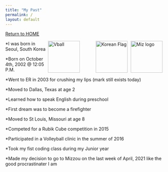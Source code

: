```yaml
---
title: "My Past"
permalink: /
layout: default
---
```



[Return to HOME](https://mkim74.github.io/AboutMe/)

<img src="https://upload.wikimedia.org/wikipedia/en/thumb/2/2c/Missouri_Tigers_logo.svg/800px-Missouri_Tigers_logo.svg.png"
     alt="Miz logo"
     style="float: right; margin-right: 10px;" 
     width = "100"
     height = "100"/>

<img src="https://asiasociety.org/sites/default/files/styles/1200w/public/K/korean-flag.jpg"
     alt="Korean Flag"
     style="float: right; margin-right: 10px;" 
     width = "100"
     height = "100"/>

<img src="https://m.media-amazon.com/images/I/41VBV7gKpwL._AC_SY1000_.jpg"
     alt="Vball"
     style="float: right; margin-right: 50px;" 
     width = "100"
     height = "100"/>

*I was born in Seoul, South Korea

*Born on October 4th, 2002 @ 12:05 P.M.

*Went to ER in 2003 for crushing my lips (mark still exists today)

*Moved to Dallas, Texas at age 2 

*Learned how to speak English during preschool

*First dream was to become a firefighter 

*Moved to St Louis, Missouri at age 8

*Competed for a Rubik Cube competition in 2015

*Participated in a Volleyball clinic in the summer of 2016

*Took my fist coding class during my Junior year

*Made my decision to go to Mizzou on the last week of April, 2021 like the good procrastinater I am

















